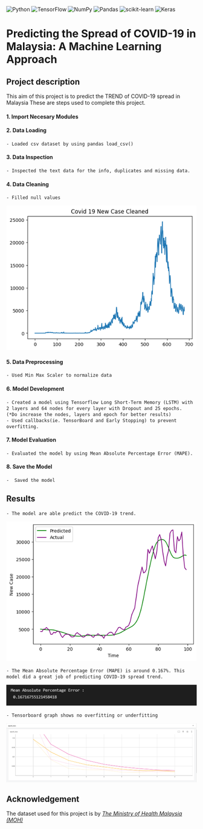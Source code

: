 ![Python](https://img.shields.io/badge/python-3670A0?style=for-the-badge&logo=python&logoColor=ffdd54)
![TensorFlow](https://img.shields.io/badge/TensorFlow-%23FF6F00.svg?style=for-the-badge&logo=TensorFlow&logoColor=white)
![NumPy](https://img.shields.io/badge/numpy-%23013243.svg?style=for-the-badge&logo=numpy&logoColor=white)
![Pandas](https://img.shields.io/badge/pandas-%23150458.svg?style=for-the-badge&logo=pandas&logoColor=white)
![scikit-learn](https://img.shields.io/badge/scikit--learn-%23F7931E.svg?style=for-the-badge&logo=scikit-learn&logoColor=white)
![Keras](https://img.shields.io/badge/Keras-%23D00000.svg?style=for-the-badge&logo=Keras&logoColor=white)


# Predicting the Spread of COVID-19 in Malaysia: A Machine Learning Approach

## Project description

This aim of this project is to predict the TREND of COVID-19 spread in Malaysia
These are steps used to complete this project.

#### 1. Import Necesary Modules

#### 2. Data Loading
    - Loaded csv dataset by using pandas load_csv()
    
#### 3. Data Inspection
    - Inspected the text data for the info, duplicates and missing data. 
    
#### 4. Data Cleaning
    - Filled null values 
<p align="center"><img src = "Resources/Cleaned.png"></p>
    
#### 5. Data Preprocessing
    - Used Min Max Scaler to normalize data
    
#### 6. Model Development
    - Created a model using Tensorflow Long Short-Term Memory (LSTM) with 2 layers and 64 nodes for every layer with Dropout and 25 epochs.
    (*Do increase the nodes, layers and epoch for better results)
    - Used callbacks(ie. TensorBoard and Early Stopping) to prevent overfitting.
    
#### 7. Model Evaluation
    - Evaluated the model by using Mean Absolute Percentage Error (MAPE).
    
#### 8. Save the Model
    -  Saved the model
 
## Results

    - The model are able predict the COVID-19 trend.
<p align="center"><img src="Resources/output.png"></p>
 
    - The Mean Absolute Percentage Error (MAPE) is around 0.167%. This model did a great job of predicting COVID-19 spread trend.   

<p align="center"><img src = "Resources/MAPE2.PNG"></p>

    - Tensorboard graph shows no overfitting or underfitting

<p align="center"><img src = "Resources/tb_loss.PNG"></p>


## Acknowledgement
The dataset used for this project is by *[The Ministry of Health Malaysia (MOH)](https://github.com/MoH-Malaysia/covid19-public)*
 
